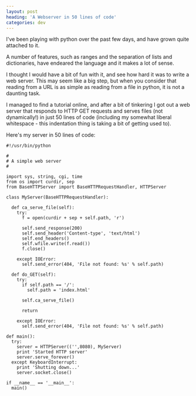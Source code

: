 ```yaml
---
layout: post
heading: 'A Webserver in 50 lines of code'
categories: dev
---
```


I've been playing with python over the past few days, and have grown quite attached to it.

A number of features, such as ranges and the separation of lists and dictionaries, have endeared the language and it makes a lot of sense.

I thought I would have a bit of fun with it, and see how hard it was to write a web server. This may seem like a big step, but when you consider that reading from a URL is as simple as reading from a file in python, it is not a daunting task.

I managed to find a tutorial online, and after a bit of tinkering I got out a web server that responds to HTTP GET requests and serves files (not dynamically!) in just 50 lines of code (including my somewhat liberal whitespace - this indentation thing is taking a bit of getting used to).

Here's my server in 50 lines of code:

    #!/usr/bin/python
    
    #
    # A simple web server
    #
    
    import sys, string, cgi, time
    from os import curdir, sep
    from BaseHTTPServer import BaseHTTPRequestHandler, HTTPServer
    
    class MyServer(BaseHTTPRequestHandler):
    
      def ca_serve_file(self):
        try:
          f = open(curdir + sep + self.path, 'r')
    
          self.send_response(200)
          self.send_header('Content-type', 'text/html')
          self.end_headers()
          self.wfile.write(f.read())
          f.close()
    
        except IOError:
          self.send_error(404, 'File not found: %s' % self.path)
    
      def do_GET(self):
        try:
          if self.path == '/':
            self.path = 'index.html'
    
          self.ca_serve_file()
    
          return
    
        except IOError:
          self.send_error(404, 'File not found: %s' % self.path)
    
    def main():
      try:
        server = HTTPServer(('',8080), MyServer)
        print 'Started HTTP server'
        server.serve_forever()
      except KeyboardInterrupt:
        print 'Shutting down...'
        server.socket.close()
    
    if __name__ == '__main__':
      main()

